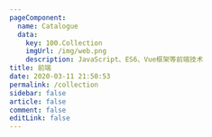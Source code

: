 ```yaml
---
pageComponent: 
  name: Catalogue
  data: 
    key: 100.Collection
    imgUrl: /img/web.png
    description: JavaScript、ES6、Vue框架等前端技术
title: 前端
date: 2020-03-11 21:50:53
permalink: /collection
sidebar: false
article: false
comment: false
editLink: false
---
```


